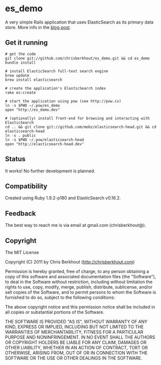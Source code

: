 # es_demo

A very simple Rails application that uses ElasticSearch as its primary data store.
More info in the [blog post](http://chrisberkhout.com/blog/elasticsearch-as-a-primary-data-store/).

## Get it running

    # get the code
    git clone git://github.com/chrisberkhout/es_demo.git && cd es_demo
    bundle install
    
    # install ElasticSearch full-text search engine
    brew update
    brew install elasticsearch
    
    # create the application's ElasticSearch index
    rake es:create
    
    # start the application using pow (see http://pow.cx)
    ln -s $PWD ~/.pow/es_demo
    open "http://es_demo.dev"
    
    # (optionally) install front-end for browsing and interacting with ElasticSearch
    cd .. && git clone git://github.com/mobz/elasticsearch-head.git && cd elasticsearch-head
    ln -s . public
    ln -s $PWD ~/.pow/elasticsearch-head
    open "http://elasticsearch-head.dev"

## Status

It works! No further development is planned.

## Compatibility

Created using Ruby 1.9.2-p180 and ElasticSearch v0.16.2.

## Feedback

The best way to reach me is via email at gmail.com (chrisberkhout@).

## Copyright

The MIT License

Copyright (C) 2011 by Chris Berkhout (http://chrisberkhout.com)

Permission is hereby granted, free of charge, to any person obtaining a copy
of this software and associated documentation files (the "Software"), to deal
in the Software without restriction, including without limitation the rights
to use, copy, modify, merge, publish, distribute, sublicense, and/or sell
copies of the Software, and to permit persons to whom the Software is
furnished to do so, subject to the following conditions:

The above copyright notice and this permission notice shall be included in
all copies or substantial portions of the Software.

THE SOFTWARE IS PROVIDED "AS IS", WITHOUT WARRANTY OF ANY KIND, EXPRESS OR
IMPLIED, INCLUDING BUT NOT LIMITED TO THE WARRANTIES OF MERCHANTABILITY,
FITNESS FOR A PARTICULAR PURPOSE AND NONINFRINGEMENT. IN NO EVENT SHALL THE
AUTHORS OR COPYRIGHT HOLDERS BE LIABLE FOR ANY CLAIM, DAMAGES OR OTHER
LIABILITY, WHETHER IN AN ACTION OF CONTRACT, TORT OR OTHERWISE, ARISING FROM,
OUT OF OR IN CONNECTION WITH THE SOFTWARE OR THE USE OR OTHER DEALINGS IN
THE SOFTWARE.
